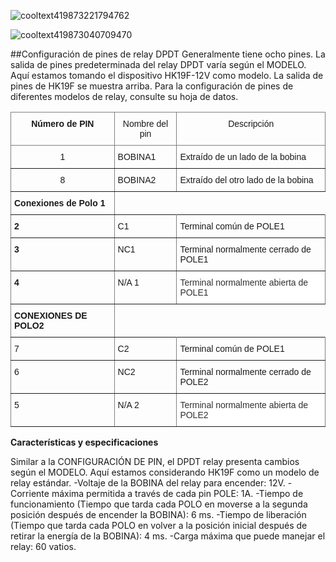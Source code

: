 ![cooltext419873221794762](https://user-images.githubusercontent.com/105949773/191843846-d7819cda-fb8b-4800-84f0-ee05438b4d98.png)

![cooltext419873040709470](https://user-images.githubusercontent.com/105949773/191843308-765b6758-d995-4f89-a7be-d4388dfcc248.png)

##Configuración de pines de relay DPDT
Generalmente tiene ocho pines. La salida de pines predeterminada del relay DPDT varía según el MODELO. Aquí estamos tomando el dispositivo HK19F-12V como modelo. La salida de pines de HK19F se muestra arriba. Para la configuración de pines de diferentes modelos de relay, consulte su hoja de datos.
<style type="text/css">
.tg  {border-collapse:collapse;border-spacing:0;}
.tg td{border-color:black;border-style:solid;border-width:1px;font-family:Arial, sans-serif;font-size:14px;
  overflow:hidden;padding:10px 5px;word-break:normal;}
.tg th{border-color:black;border-style:solid;border-width:1px;font-family:Arial, sans-serif;font-size:14px;
  font-weight:normal;overflow:hidden;padding:10px 5px;word-break:normal;}
.tg .tg-c3ow{border-color:inherit;text-align:center;vertical-align:top}
.tg .tg-7btt{border-color:inherit;font-weight:bold;text-align:center;vertical-align:top}
.tg .tg-0pky{border-color:inherit;text-align:left;vertical-align:top}
.tg .tg-fymr{border-color:inherit;font-weight:bold;text-align:left;vertical-align:top}
.tg .tg-ffme{background-color:#FFF;border-color:inherit;color:#303030;text-align:left;vertical-align:top}
</style>
<table class="tg">
<thead>
  <tr>
    <th class="tg-7btt">Número de PIN</th>
    <th class="tg-c3ow">Nombre del pin</th>
    <th class="tg-c3ow">Descripción</th>
  </tr>
</thead>
<tbody>
  <tr>
    <td class="tg-c3ow">1</td>
    <td class="tg-0pky">BOBINA1</td>
    <td class="tg-0pky">Extraído de un lado de la bobina</td>
  </tr>
  <tr>
    <td class="tg-c3ow">8</td>
    <td class="tg-0pky">BOBINA2</td>
    <td class="tg-0pky">Extraído del otro lado de la bobina</td>
  </tr>
  <tr>
    <td class="tg-fymr">Conexiones de Polo 1</td>
  </tr>
  <tr>
    <td class="tg-fymr">2</td>
    <td class="tg-0pky">C1</td>
    <td class="tg-0pky">Terminal común de POLE1</td>
  </tr>
  <tr>
    <td class="tg-fymr">3</td>
    <td class="tg-0pky">NC1</td>
    <td class="tg-0pky">Terminal normalmente cerrado de POLE1</td>
  </tr>
  <tr>
    <td class="tg-fymr">4</td>
    <td class="tg-0pky">N/A 1</td>
    <td class="tg-ffme">Terminal normalmente abierta de POLE1</td>
  </tr>
  <tr>
    <td class="tg-fymr">CONEXIONES DE POLO2</td>
  </tr>
  <tr>
    <td class="tg-0pky">7</td>
    <td class="tg-0pky">C2</td>
    <td class="tg-0pky">Terminal común de POLE1</td>
  </tr>
  <tr>
    <td class="tg-0pky">6</td>
    <td class="tg-0pky">NC2</td>
    <td class="tg-0pky">Terminal normalmente cerrado de POLE2</td>
  </tr>
  <tr>
    <td class="tg-0pky">5</td>
    <td class="tg-0pky">N/A 2</td>
    <td class="tg-ffme">Terminal normalmente abierta de POLE2</td>
  </tr>
</tbody>
</table>

**Características y especificaciones**

Similar a la CONFIGURACIÓN DE PIN, el DPDT relay presenta cambios según el MODELO. Aquí estamos considerando HK19F como un modelo de relay estándar.
-Voltaje de la BOBINA del relay para encender: 12V.
-Corriente máxima permitida a través de cada pin POLE: 1A.
-Tiempo de funcionamiento (Tiempo que tarda cada POLO en moverse a la segunda posición después de encender la BOBINA): 6 ms.
-Tiempo de liberación (Tiempo que tarda cada POLO en volver a la posición inicial después de retirar la energía de la BOBINA): 4 ms.
-Carga máxima que puede manejar el relay: 60 vatios.
